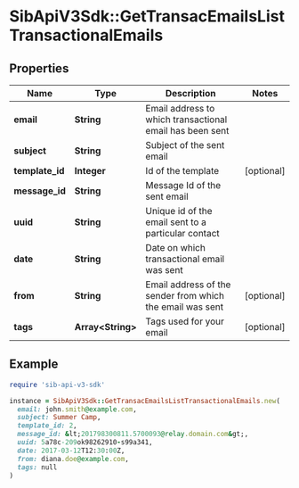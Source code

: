 # SibApiV3Sdk::GetTransacEmailsListTransactionalEmails

## Properties

| Name | Type | Description | Notes |
| ---- | ---- | ----------- | ----- |
| **email** | **String** | Email address to which transactional email has been sent |  |
| **subject** | **String** | Subject of the sent email |  |
| **template_id** | **Integer** | Id of the template | [optional] |
| **message_id** | **String** | Message Id of the sent email |  |
| **uuid** | **String** | Unique id of the email sent to a particular contact |  |
| **date** | **String** | Date on which transactional email was sent |  |
| **from** | **String** | Email address of the sender from which the email was sent | [optional] |
| **tags** | **Array&lt;String&gt;** | Tags used for your email | [optional] |

## Example

```ruby
require 'sib-api-v3-sdk'

instance = SibApiV3Sdk::GetTransacEmailsListTransactionalEmails.new(
  email: john.smith@example.com,
  subject: Summer Camp,
  template_id: 2,
  message_id: &lt;201798300811.5700093@relay.domain.com&gt;,
  uuid: 5a78c-209ok98262910-s99a341,
  date: 2017-03-12T12:30:00Z,
  from: diana.doe@example.com,
  tags: null
)
```

